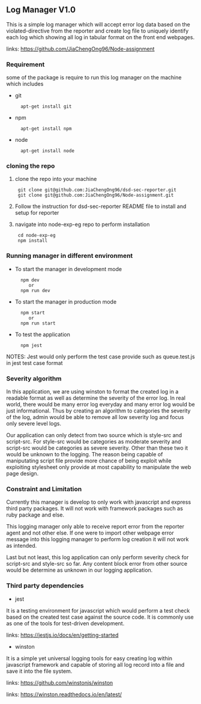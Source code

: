 ## Log Manager V1.0

This is a simple log manager which will accept error log data based on the violated-directive from the reporter and create log file to uniquely identify each log which showing all log in tabular format on the front end webpages.

links: https://github.com/JiaChengOng96/Node-assignment

### Requirement

some of the package is require to run this log manager on the machine which includes 

- git
        
        apt-get install git
- npm

        apt-get install npm

- node

        apt-get install node

### cloning the repo

1. clone the repo into your machine

        git clone git@github.com:JiaChengOng96/dsd-sec-reporter.git
        git clone git@github.com:JiaChengOng96/Node-assignment.git

2. Follow the instruction for dsd-sec-reporter README file to install and setup for reporter

3. navigate into node-exp-eg repo to perform installation

        cd node-exp-eg
        npm install

### Running manager in different environment

- To start the manager in development mode

        npm dev
           or
        npm run dev

- To start the manager in production mode

        npm start
           or
        npm run start

- To test the application

        npm jest

NOTES: Jest would only perform the test case provide such as queue.test.js in jest test case format

### Severity algorithm

In this application, we are using winston to format the created log in a readable format as well as determine the severity of the error log. In real world, there would be many error log everyday and many error log would be just informational. Thus by creating an algorithm to categories the severity of the log, admin would be able to remove all low severity log and focus only severe level logs.

Our application can only detect from two source which is style-src and script-src. For style-src would be categories as moderate severity and script-src would be categories as severe severity. Other than these two it would be unknown to the logging. The reason being capable of maniputating script file provide more chance of being exploit while exploiting stylesheet only provide at most capability to manipulate the web page design.

### Constraint and Limitation

Currently this manager is develop to only work with javascript and express third party packages. It will not work with framework packages such as ruby package and else.

This logging manager only able to receive report error from the reporter agent and not other else. If one were to import other webpage error message into this logging manager to perform log creation it will not work as intended. 

Last but not least, this log application can only perform severity check for script-src and style-src so far. Any content block error from other source would be determine as unknown in our logging application.

### Third party dependencies

- jest

It is a testing environment for javascript which would perform a test check based on the created test case against the source code. It is commonly use as one of the tools for test-driven development.

links: https://jestjs.io/docs/en/getting-started

- winston

It is a simple yet universal logging tools for easy creating log within javascript framework and capable of storing all log record into a file and save it into the file system. 

links: https://github.com/winstonjs/winston 

links: https://winston.readthedocs.io/en/latest/

